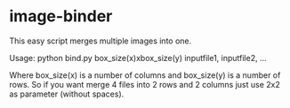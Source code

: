 # image-binder
This easy script merges multiple images into one.

  Usage: python bind.py box_size(x)xbox_size(y) inputfile1, inputfile2, ...

Where box_size(x) is a number of columns and box_size(y) is a number of rows. So if you want merge 4 files into 2 rows and 2 columns just use 2x2 as parameter (without spaces).
